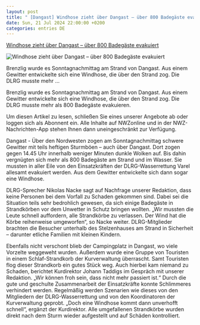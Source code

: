 ```yaml
---
layout: post
title: " [Dangast] Windhose zieht über Dangast – über 800 Badegäste evakuiert"
date: Sun, 21 Jul 2024 22:00:00 +0200
categories: entries DE
---
```

[Windhose zieht über Dangast – über 800 Badegäste evakuiert](https://www.nwzonline.de/friesland/windhose-in-dangast-mehr-als-800-badegaeste-evakuiert-durch-dlrg-varel_a_4,1,1938288413.html)

![Windhose zieht über Dangast – über 800 Badegäste evakuiert](https://imgneu.nwzonline.de/image/028f-1b6c0c2bc2e5-337831b72819-1000/1200,16-9,med,50,50,1_4032_3024_920_518_0.228175_0_0_0.228175_0_0/am-sonntagnachmittag-zog-eine-windhose-ueber-dangast-der-starke-wind-warf-reihenweise-strandkoerbe-u.webp)

Brenzlig wurde es Sonntagnachmittag am Strand von Dangast. Aus einem Gewitter entwickelte sich eine Windhose, die über den Strand zog. Die DLRG musste mehr ...

Brenzlig wurde es Sonntagnachmittag am Strand von Dangast. Aus einem Gewitter entwickelte sich eine Windhose, die über den Strand zog. Die DLRG musste mehr als 800 Badegäste evakuieren.

Um diesen Artikel zu lesen, schließen Sie eines unserer Angebote ab oder loggen sich als Abonnent ein. Alle Inhalte auf NWZonline und in der NWZ-Nachrichten-App stehen Ihnen dann uneingeschränkt zur Verfügung.

Dangast - Über den Nordwesten zogen am Sonntagnachmittag schwere Gewitter mit teils heftigen Sturmböen – auch über Dangast. Dort zogen gegen 14.45 Uhr innerhalb weniger Minuten dunkle Wolken auf. Bis dahin vergnügten sich mehr als 800 Badegäste am Strand und im Wasser. Sie mussten in aller Eile von den Einsatzkräften der DLRG-Wasserrettung Varel allesamt evakuiert werden. Aus dem Gewitter entwickelte sich dann sogar eine Windhose.

DLRG-Sprecher Nikolas Nacke sagt auf Nachfrage unserer Redaktion, dass keine Personen bei dem Vorfall zu Schaden gekommen sind. Dabei sei die Situation teils sehr bedrohlich gewesen, da sich einige Badegäste in Strandkörben vor dem Unwetter in Schutz bringen wollten. „Wir mussten die Leute schnell auffordern, alle Strandkörbe zu verlassen. Der Wind hat die Körbe reihenweise umgeworfen“, so Nacke weiter. DLRG-Mitglieder brachten die Besucher unterhalb des Stelzenhauses am Strand in Sicherheit – darunter etliche Familien mit kleinen Kindern.

Ebenfalls nicht verschont blieb der Campingplatz in Dangast, wo viele Vorzelte weggeweht wurden. Außerdem wurde eine Gruppe von Touristen in einem Schlaf-Strandkorb der Kurverwaltung überrascht. Samt Touristen flog dieser Strandkorb ein gutes Stück weg. Auch hierbei kam niemand zu Schaden, berichtet Kurdirektor Johann Taddigs im Gespräch mit unserer Redaktion. „Wir können froh sein, dass nicht mehr passiert ist.“ Durch die gute und geschulte Zusammenarbeit der Einsatzkräfte konnte Schlimmeres verhindert werden. Regelmäßig werden Szenarien wie dieses von den Mitgliedern der DLRG-Wasserrettung und von den Koordinatoren der Kurverwaltung geprobt. „Doch eine Windhose kommt dann unverhofft schnell“, ergänzt der Kurdirektor. Alle umgefallenen Strandkörbe wurden direkt nach dem Sturm wieder aufgestellt und auf Schäden kontrolliert.

